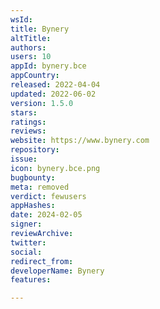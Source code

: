 ```yaml
---
wsId: 
title: Bynery
altTitle: 
authors: 
users: 10
appId: bynery.bce
appCountry: 
released: 2022-04-04
updated: 2022-06-02
version: 1.5.0
stars: 
ratings: 
reviews: 
website: https://www.bynery.com
repository: 
issue: 
icon: bynery.bce.png
bugbounty: 
meta: removed
verdict: fewusers
appHashes: 
date: 2024-02-05
signer: 
reviewArchive: 
twitter: 
social: 
redirect_from: 
developerName: Bynery
features: 

---
```


